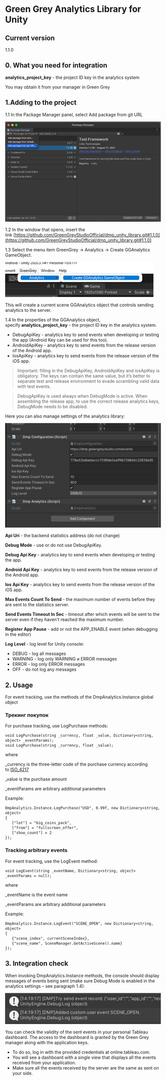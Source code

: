 # Green Grey Analytics Library for Unity
## Current version

1.1.0

## 0. What you need for integration

**analytics_project_key** - the project ID key in the analytics system

You may obtain it from your manager in Green Grey

## 1.Adding to the project

1.1 In the Package Manager panel, select Add package from git URL

![](../images/index_0.png)

1.2 In the window that opens, insert the link [https://github.com/GreenGreyStudioOfficial/dmp_unity_library.git#1.1.0](https://github.com/GreenGreyStudioOfficial/dmp_unity_library.git#1.1.0)

1.3 Select the menu item GreenGrey → Analytics → Create GGAnalytics GameObject.

![](../images/index_1.png)

This will create a current scene GGAnalytics object that controls sending analytics to the server.

1.4 In the properties of the GGAnalytics object, specify **analytics_project_key** - the project ID key in the analytics system.

-   DebugApiKey - analytics key to send events when developing or testing the app (Android Key can be used for this too).
-   AndroidApiKey - analytics key to send events from the release version of the Android app.
-   IosApiKey - analytics key to send events from the release version of the iOS app.

> Important: filling in the DebugApiKey, AndroidApiKey and iosApiKey is obligatory. The keys can contain the same value, but it’s better to separate test and release environment to evade scrambling valid data with test events.

> DebugApiKey is used always when DebugMode is active. When assembling the release app, to use the correct release analytics keys, DebugMode needs to be disabled.

Here you can also manage settings of the analytics library:

![](../images/index_2.png)

**Api Uri** - the backend statistics address (do not change)

**Debug Mode** - use or do not use DebugApiKey.

**Debug Api Key** - analytics key to send events when developing or testing the app.

**Android Api Key** - analytics key to send events from the release version of the Android app.

**Ios Api Key** - analytics key to send events from the release version of the iOS app.

**Max Events Count To Send** - the maximum number of events before they are sent to the statistics server.

**Send Events Timeout In Sec** - timeout after which events will be sent to the server even if they haven't reached the maximum number.

**Register App Pause** - add or not the APP_ENABLE event (when debugging in the editor)

**Log Level** - log level for Unity console:

-   DEBUG - log all messages
-   WARNING - log only WARNING и ERROR messages
-   ERROR - log only ERROR messages
-   OFF - do not log any messages

## 2. Usage

For event tracking, use the methods of the DmpAnalytics.Instance global object

### Трекинг покупок

For purchase tracking, use LogPurchase methods:

```
void LogPurchase(string _currency, float _value, Dictionary<string, object> _eventParams);
void LogPurchase(string _currency, float _value);
```

where

_currency is the three-letter code of the purchase currency according to [ISO_4217](https://en.wikipedia.org/wiki/ISO_4217#Active_codes)

_value is the purchase amount

_eventParams are arbitrary additional parameters

Example:

```
DmpAnalytics.Instance.LogPurchase("USD", 0.99f, new Dictionary<string, object>
{
   ["lot"] = "big_coins_pack",
   ["from"] = "fullscreen_offer",
   ["show_count"] = 2
});
```

### Tracking arbitrary events

For event tracking, use the LogEvent method:

```
void LogEvent(string _eventName, Dictionary<string, object> _eventParams = null);
```

where

_eventName is the event name

_eventParams are arbitrary additional parameters

Example:

```
DmpAnalytics.Instance.LogEvent("SCENE_OPEN", new Dictionary<string, object>
{
   {"scene_index", currentSceneIndex},
   {"scene_name", SceneManager.GetActiveScene().name}
});
```

## 3. Integration check

When invoking DmpAnalytics.Instance methods, the console should display messages of events being sent (make sure Debug Mode is enabled in the analytics settings – see paragraph 1.4):

![](../images/index_3.png)

You can check the validity of the sent events in your personal Tableau dashboard. The access to the dashboard is granted by the Green Grey manager along with the application keys.

-   To do so, log in with the provided credentials at online.tableau.com.
-   You will see a dashboard with a single view that displays all the events received from your application.
-   Make sure all the events received by the server are the same as sent on your side.